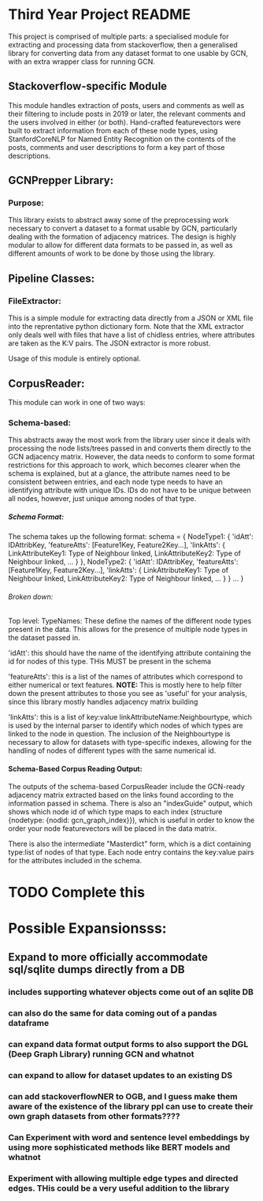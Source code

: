 # Third Year Project README

This project is comprised of multiple parts: a specialised module for extracting and processing data from stackoverflow, then a generalised library for converting data from any dataset format to one usable by GCN, with an extra wrapper class for running GCN. 

## Stackoverflow-specific Module

This module handles extraction of posts, users and comments as well as their filtering to include posts in 2019 or later, the relevant comments and the users involved in either (or both). Hand-crafted featurevectors were built to extract information from each of these node types, using StanfordCoreNLP for Named Entity Recognition on the contents of the posts, comments and user descriptions to form a key part of those descriptions. 

## GCNPrepper Library:

### Purpose:

This library exists to abstract away some of the preprocessing work necessary to convert a dataset to a format usable by GCN, particularly dealing with the formation of adjacency matrices. The design is highly modular to allow for different data formats to be passed in, as well as different amounts of work to be done by those using the library.

## Pipeline Classes:

### FileExtractor:

This is a simple module for extracting data directly from a JSON or XML file into the reprentative python dictionary form. Note that the XML extractor only deals well with files that have a list of chidless entries, where attributes are taken as the K:V pairs. The JSON extractor is more robust. 

Usage of this module is entirely optional.

## CorpusReader:

This module can work in one of two ways:

### Schema-based:
This abstracts away the most work from the library user since it deals with processing the node lists/trees passed in and converts them directly to the GCN adjacency matrix. However, the data needs to conform to some format restrictions for this approach to work, which becomes clearer when the schema is explained, but at a glance, the attribute names need to be consistent between entries, and each node type needs to have an identifying attribute with unique IDs. IDs do not have to be unique between all nodes, however, just unique among nodes of that type.




##### Schema Format:

The schema takes up the following format:
schema = {
    NodeType1: {
        'idAtt': IDAttribKey,
        'featureAtts': [Feature1Key, Feature2Key...], 
        'linkAtts': {
            LinkAttributeKey1: Type of Neighbour linked,
            LinkAttributeKey2: Type of Neighbour linked,
            ...
        }
    },
    NodeType2: {
        'idAtt': IDAttribKey,
        'featureAtts': [Feature1Key, Feature2Key...], 
        'linkAtts': {
            LinkAttributeKey1: Type of Neighbour linked,
            LinkAttributeKey2: Type of Neighbour linked,
            ...
        }
    }
    ...
}

###### Broken down:

Top level: TypeNames: These define the names of the different node types present in the data. This allows for the presence of multiple node types in the dataset passed in. 

'idAtt': this should have the name of the identifying attribute containing the id for nodes of this type. THis MUST be present in the schema

'featureAtts': this is a list of the names of attributes which correspond to either numerical or text features.
**NOTE:** This is mostly here to help filter down the present attributes to those you see as 'useful' for your analysis, since this library mostly handles adjacency matrix building

'linkAtts': this is a list of key:value linkAttributeName:Neighbourtype, which is used by the internal parser to identify which nodes of which types are linked to the node in question. The inclusion of the Neighbourtype is necessary to allow for datasets with type-specific indexes, allowing for the handling of nodes of different types with the same numerical id. 

#### Schema-Based Corpus Reading Output:

The outputs of the schema-based CorpusReader include the GCN-ready adjacency matrix extracted based on the links found according to the information passed in schema. There is also an "indexGuide" output, which shows which node id of which type maps to each index (structure {nodetype: {nodid: gcn_graph_index}}), which is useful in order to know the order your node featurevectors will be placed in the data matrix. 

There is also the intermediate "Masterdict" form, which is a dict containing type:list of nodes of that type. Each node entry contains the key:value pairs for the attributes included in the schema.

# TODO Complete this

# Possible Expansionsss:
## Expand to more officially accommodate sql/sqlite dumps directly from a DB
### includes supporting whatever objects come out of an sqlite DB
### can also do the same for data coming out of a pandas dataframe
### can expand data format output forms to also support the DGL (Deep Graph Library) running GCN and whatnot
### can expand to allow for dataset updates to an existing DS
### can add stackoverflowNER to OGB, and I guess make them aware of the existence of the library ppl can use to create their own graph datasets from other formats????
### Can Experiment with word and sentence level embeddings by using more sophisticated methods like BERT models and whatnot
### Experiment with allowing multiple edge types and directed edges. THis could be a very useful addition to the library